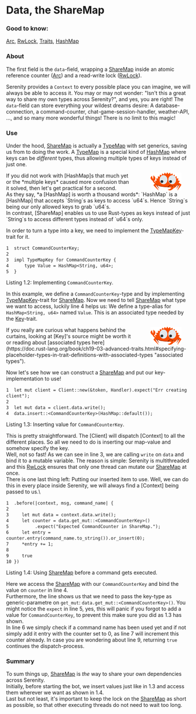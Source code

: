 <link rel="stylesheet" href="../../../css/span.css">

# Data, the ShareMap

### Good to know:
[Arc], [RwLock], [Traits], [HashMap]

### About
The first field is the `data`-field, wrapping a [ShareMap] inside an
atomic reference counter ([Arc]) and a read-write lock ([RwLock]).

Serenity provides a `Context` to every possible place you can imagine, we will
always be able to access it. You may or may not wonder:
"Isn't this a great way to share my own types across Serenity?", and yes,
you are right! The `data`-field can store everything your wildest dreams desire:
A database-connection, a command-counter, chat-game-session-handler,
weather-API, ..., and so many more wonderful things!
There is no limit to this magic!

### Use
Under the hood, [ShareMap] is actually a [TypeMap] with set generics,
saving us from to doing the work. A [TypeMap] is a special kind of [HashMap]
where keys can be *different* types, thus allowing multiple types of
keys instead of just one.

<span class="info">
<img hspace="10%" src="../../../images/curious.png" alt="Logo" width="84px"
style="float: right;margin-right: 25px"/>
If you did not work with [HashMap]s that much yet or the *multiple keys*
caused more confusion than it solved, then let's get practical for a second.<br>
As they say, *a [HashMap] is worth a thousand words*: `HashMap<String, u64>`
is a [HashMap] that accepts `String`s as keys to access `u64`s.
Hence `String`s being our only allowed keys to grab `u64`s.<br>
In contrast, [ShareMap] enables us to use Rust-types as keys instead of just
`String`s to access different types instead of `u64`s only.
</span>

In order to turn a type into a key, we need to implement the
[TypeMapKey]-trait for it.

```rust,ignore
1  struct CommandCounterKey;
2
3  impl TypeMapKey for CommandCounterKey {
4      type Value = HashMap<String, u64>;
5  }
```
<span class="caption">Listing 1.2: Implementing `CommandCounterKey`.</span>

In this example, we define a `CommandCounterKey`-type and by implementing
[TypeMapKey]-trait for [ShareMap].
Now we need to tell [ShareMap] what type we want to access,
luckily line 4 helps us: We define a type-alias for `HashMap<String, u64>`
named `Value`.
This is an associated type needed by the [Key]-trait.

<span class="info">
<img hspace="10%" src="../../../images/curious.png" alt="Logo" width="84px"
style="float: right;margin-right: 25px"/>
If you really are curious what happens behind the curtains, looking at
[Key]'s source might be worth it or reading about
[associated types here](https://doc.rust-lang.org/book/ch19-03-advanced-traits.html#specifying-placeholder-types-in-trait-definitions-with-associated-types "associated types").
</span>

Now let's see how we can construct a [ShareMap] and put our key-implementation
to use!

```rust,ignore
1  let mut client = Client::new(&token, Handler).expect("Err creating client");
2
3  let mut data = client.data.write();
4  data.insert::<CommandCounterKey>(HashMap::default());
```
<span class="caption">Listing 1.3: Inserting value for `CommandCounterKey`.</span>

This is pretty straightforward. The [Client] will dispatch [Context] to all
the different places. So all we need to do is inserting our map-value and
somehow specify the key.\
Well, not so fast! As we can see in line 3, we are calling `write` on `data`
and bind it to a mutable variable. The reason is simple: Serenity is
multithreaded and this [RwLock] ensures that only one thread can mutate
our [ShareMap] at once.\
There is one last thing left: Putting our inserted item to use. Well, we can do
this in every place inside Serenity, we will always find a [Context] being
passed to us.\

```rust,ignore
1  .before(|context, msg, command_name| {
2
3     let mut data = context.data.write();
4     let counter = data.get_mut::<CommandCounterKey>()
5          .expect("Expected CommandCounter in ShareMap.");
6     let entry = counter.entry(command_name.to_string()).or_insert(0);
7     *entry += 1;
8
9     true
10 })
```
<span class="caption">Listing 1.4: Using [ShareMap] before a command gets
executed.</span>

Here we access the [ShareMap] with our `CommandCounterKey` and bind the
value on `counter` in line 4.\
Furthermore, the line shows us that we need to pass the key-type as
generic-parametre on `get_mut`: `data.get_mut::<CommandCounterKey>()`.
You might notice the `expect` in line 5, yes, this will panic if you forgot
to add a value for `CommandCounterKey`, to prevent this make sure you did as
1.3 has shown.\
In line 6 we simply check if a command name has been used yet
and if not simply add it entry with the counter set to 0, as line 7 will
increment this counter already. In case you are wondering about line 9,
returning `true` continues the dispatch-process.

### Summary
To sum things up, [ShareMap] is *the* way to share your own dependencies
across Serenity.\
Initially, before starting the bot, we insert values just like in 1.3 and access
them wherever we want as shown in 1.4.\
Last but not least, it's important to keep the lock on the [ShareMap] as
short as possible, so that other executing threads do not need to wait too long.


[Arc]: https://doc.rust-lang.org/std/sync/struct.Arc.html
[RwLock]: https://doc.rust-lang.org/std/sync/struct.RwLock.html
[Traits]: https://doc.rust-lang.org/book/ch10-02-traits.html
[TypeMap]: https://docs.rs/typemap/0.3.3/typemap/struct.TypeMap.html
[TypeMapKey]: https://docs.rs/serenity/0.6.0-rc.0/serenity/prelude/trait.TypeMapKey.html
[Key]: https://docs.rs/typemap/0.3.3/typemap/trait.Key.html
[HashMap]: https://doc.rust-lang.org/std/collections/struct.HashMap.html
[ShareMap]: https://docs.rs/serenity/0.6.0-rc.0/serenity/prelude/type.ShareMap.html
